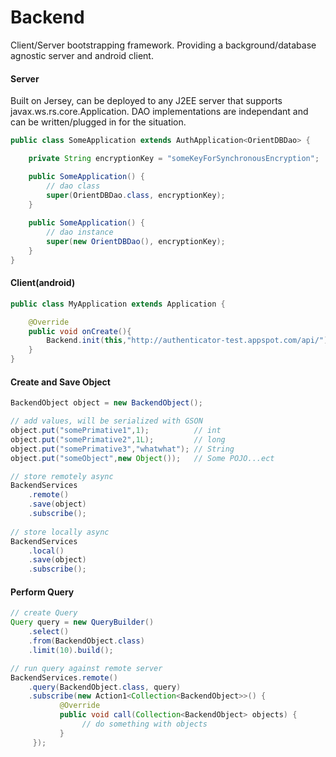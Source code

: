 Backend
===========

Client/Server bootstrapping framework. Providing a background/database agnostic server and android client.

#### Server
Built on Jersey, can be deployed to any J2EE server that supports javax.ws.rs.core.Application. DAO implementations are independant and can be written/plugged in for the situation.

```java
public class SomeApplication extends AuthApplication<OrientDBDao> {

    private String encryptionKey = "someKeyForSynchronousEncryption";

    public SomeApplication() {
    	// dao class
        super(OrientDBDao.class, encryptionKey);
    }
    
    public SomeApplication() {
        // dao instance
        super(new OrientDBDao(), encryptionKey);
    }
}
```

#### Client(android)

```java
public class MyApplication extends Application {

    @Override
    public void onCreate(){
        Backend.init(this,"http://authenticator-test.appspot.com/api/");
    }
}
```

#### Create and Save Object

```java
BackendObject object = new BackendObject();

// add values, will be serialized with GSON
object.put("somePrimative1",1);          // int
object.put("somePrimative2",1L);         // long
object.put("somePrimative3","whatwhat"); // String
object.put("someObject",new Object());   // Some POJO...ect

// store remotely async
BackendServices
	.remote()
	.save(object)
	.subscribe();
        
// store locally async
BackendServices
	.local()
	.save(object)
	.subscribe();
```


#### Perform Query

```java
// create Query
Query query = new QueryBuilder()
    .select()
    .from(BackendObject.class)
    .limit(10).build();

// run query against remote server
BackendServices.remote()
    .query(BackendObject.class, query)
    .subscribe(new Action1<Collection<BackendObject>>() {
           @Override
           public void call(Collection<BackendObject> objects) {
 	     		// do something with objects
           }
     });
```
